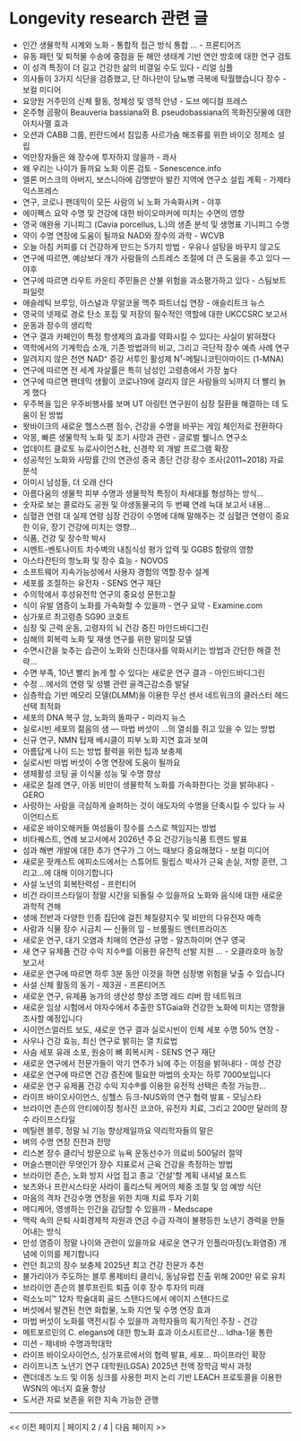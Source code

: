 # Longevity research 관련 글

- 인간 생물학적 시계와 노화 - 통합적 접근 방식 통합 ... - 프론티어즈
- 유동 패턴 및 퇴적물 수송에 중점을 둔 해안 생태계 기반 연안 방호에 대한 연구 검토
- 이 성격 특징이 더 길고 건강한 삶의 비결일 수도 있다 - 리얼 심플
- 의사들이 3가지 식단을 검증했고, 단 하나만이 당뇨병 극복에 탁월했습니다  장수 - 보컬 미디어
- 요양원 거주민의 신체 활동, 정체성 및 영적 안녕 - 도브 메디컬 프레스
- 온주형 곰팡이 Beauveria bassiana와 B. pseudobassiana의 목화진딧물에 대한 아치사멸 효과
- 오션과 CABB 그룹, 핀란드에서 침입종 사르가숨 해조류를 위한 바이오 정제소 설립
- 억만장자들은 왜 장수에 투자하지 않을까 - 콰사
- 왜 우리는 나이가 들까요 노화 이론 검토 - Senescence.info
- 엘론 머스크의 아버지, 보스니아에 감명받아 발칸 지역에 연구소 설립 계획 - 가제타 익스프레스
- 연구, 코로나 팬데믹이 모든 사람의 뇌 노화 가속화시켜 - 야후
- 에이펙스 요약 수명 및 건강에 대한 바이오마커에 미치는 수면의 영향
- 영국 애완용 기니피그 (Cavia porcellus, L.)의 생존 분석 및 생명표 기니피그 수명
- 약이 수명 연장에 도움이 될까요 NAD와 장수의 과학 - WCVB
- 오늘 아침 커피를 더 건강하게 만드는 5가지 방법 - 우유나 설탕을 바꾸지 않고도
- 연구에 따르면, 예상보다 개가 사람들의 스트레스 조절에 더 큰 도움을 주고 있다 — 야후
- 연구에 따르면 라우트 카운티 주민들은 산불 위험을 과소평가하고 있다 - 스팀보트 파일럿
- 애슬레틱 브루잉, 아스널과 무알코올 맥주 파트너십 연장 - 애슬리트크 뉴스
- 영국의 넷제로 경로 탄소 포집 및 저장의 필수적인 역할에 대한 UKCCSRC 보고서
- 운동과 장수의 생리학
- 연구 결과 카페인이 특정 항생제의 효과를 약화시킬 수 있다는 사실이 밝혀졌다
- 역학에서의 기계학습 소개, 기존 방법과의 비교, 그리고 극단적 장수 예측 사례 연구
- 알려지지 않은 천연 NAD⁺ 증강 서투인 활성제 N¹-메틸니코틴아마이드 (1-MNA)
- 연구에 따르면 전 세계 자살률은 특히 남성인 고령층에서 가장 높다
- 연구에 따르면 팬데믹 생활이 코로나19에 걸리지 않은 사람들의 뇌까지 더 빨리 늙게 했다
- 우주복을 입은 우주비행사를 보며 UT 아링턴 연구원이 심장 질환을 해결하는 데 도움이 된 방법
- 왓바이크의 새로운 헬스스팬 점수, 건강을 수명을 바꾸는 게임 체인저로 전환하다
- 악몽, 빠른 생물학적 노화 및 조기 사망과 관련 - 글로벌 웰니스 연구소
- 업데이트 클로토 뉴로사이언스社, 신경학 외 개발 프로그램 확장
- 성공적인 노화와 사망률 간의 연관성 중국 종단 건강 장수 조사(2011~2018) 자료 분석
- 아미시 남성들, 더 오래 산다
- 아름다움의 생물학 피부 수명과 생물학적 특징이 차세대를 형성하는 방식…
- 숫자로 보는 콜로라도 공원 및 야생동물국의 두 번째 연례 늑대 보고서 내용…
- 심혈관 연령 대 실제 연령 심장 건강이 수명에 대해 말해주는 것 심혈관 연령이 중요한 이유, 장기 건강에 미치는 영향…
- 식품, 건강 및 장수학 박사
- 시멘트-벤토나이트 차수벽의 내침식성 평가 압력 및 GGBS 함량의 영향
- 아스타잔틴의 항노화 및 장수 효능 - NOVOS
- 소프트웨어 지속가능성에서 사용자 경험의 역할 장수 설계
- 세포를 조절하는 유전자 - SENS 연구 재단
- 수의학에서 후성유전학 연구의 중요성 문헌고찰
- 식이 유발 염증이 노화를 가속화할 수 있을까 - 연구 요약 - Examine.com
- 싱가포르 최고령층 SG90 코호트
- 심장 및 근력 운동, 고령자의 뇌 건강 증진  마인드바디그린
- 심해의 회복력 노화 및 재생 연구를 위한 말미잘 모델
- 수면시간을 늦추는 습관이 노화와 신진대사를 악화시키는 방법과 간단한 해결 전략…
- 수면 부족, 10년 빨리 늙게 할 수 있다는 새로운 연구 결과 - 마인드바디그린
- 수정 ...에서의 연령 및 성별 관련 골격근감소증 발달
- 심층학습 기반 메모리 모델(DLMM)을 이용한 무선 센서 네트워크의 클러스터 헤드 선택 최적화
- 세포의 DNA 복구 암, 노화의 돌파구 - 미라지 뉴스
- 실로시빈 세포의 젊음의 샘 — 마법 버섯이 …의 열쇠를 쥐고 있을 수 있는 방법
- 신규 연구, NMN 탑재 베시클이 피부 노화 지연 효과 보여
- 아름답게 나이 드는 방법 활력을 위한 팁과 보충제
- 실로시빈 마법 버섯이 수명 연장에 도움이 될까요
- 생체활성 코팅 골 이식물 성능 및 수명 향상
- 새로운 칠레 연구, 아동 비만이 생물학적 노화를 가속화한다는 것을 밝혀내다 - GERO
- 사랑하는 사람을 극심하게 슬퍼하는 것이 애도자의 수명을 단축시킬 수 있다  뉴 사이언티스트
- 새로운 바이오해커들 여성들이 장수를 스스로 책임지는 방법
- 비타퀘스트, 연례 보고서에서 2026년 주요 건강기능식품 트렌드 발표
- 섬과 해변 개발에 대한 추가 연구가 그 어느 때보다 중요해졌다 - 보컬 미디어
- 새로운 팟캐스트 에피소드에서는 스튜어트 필립스 박사가 근육 손실, 저항 훈련, 그리고…에 대해 이야기합니다
- 사설 노년의 회복탄력성 - 프런티어
- 비건 라이프스타일이 정말 시간을 되돌릴 수 있을까요 노화와 음식에 대한 새로운 과학적 견해
- 생애 전반과 다양한 인종 집단에 걸친 체질량지수 및 비만의 다유전자 예측
- 사람과 식물 장수 시금치 — 신들의 잎 - 브룸필드 엔터프라이즈
- 새로운 연구, 대기 오염과 치매의 연관성 규명 - 알츠하이머 연구 영국
- 새 연구 유제품 건강 수익 지수®를 이용한 유전적 선발 지원 ... - 오클라호마 농장 보고서
- 새로운 연구에 따르면 하루 3분 동안 이것을 하면 심장병 위험을 낮출 수 있습니다
- 사설 신체 활동의 동기 - 제3권 - 프론티어즈
- 새로운 연구, 유제품 농가의 생산성 향상 조명  레드 리버 팜 네트워크
- 새로운 임상 시험에서 야자수에서 추출한 STGaia와 건강한 노화에 미치는 영향을 조사할 예정입니다
- 사이언스얼러트 보도, 새로운 연구 결과 실로시빈이 인체 세포 수명 50% 연장 -
- 사우나 건강 효능, 최신 연구로 밝히는 열 치료법
- 사슴 세포 유래 소포, 원숭이 뼈 회복시켜 - SENS 연구 재단
- 새로운 연구에서 전문가들이 악기 연주가 뇌에 주는 이점을 밝혀내다 - 여성 건강
- 새로운 연구에 따르면 건강 증진에 필요한 마법의 숫자는 하루 7000보입니다
- 새로운 연구 유제품 건강 수익 지수®를 이용한 유전적 선택은 측정 가능한…
- 라이프 바이오사이언스, 싱헬스 듀크-NUS와의 연구 협력 발표 - 모닝스타
- 브라이언 존슨의 안티에이징 청사진 코코아, 유전자 치료, 그리고 200만 달러의 장수 라이프스타일
- 메틸렌 블루, 정말 뇌 기능 향상제일까요 약리학자들의 말은
- 벼의 수명 연장 진전과 전망
- 리스본 장수 클리닉 방문으로 뉴욕 운동선수가 의료비 500달러 절약
- 머슬스팬이란 무엇인가 장수 지표로서 근육 건강을 측정하는 방법
- 브라이언 존슨, 노화 방지 사업 접고 종교 '건설'할 계획  내셔널 포스트
- 보츠와나 프란시스타운 사라이 홀리스틱 케어의 체중 조절 및 암 예방 식단
- 마음의 격차 건강수명 연장을 위한 치매 치료 투자 기회
- 메디케어, 영생하는 인간을 감당할 수 있을까 - Medscape
- 맥락 속의 은퇴 사회경제적 자원과 연금 수급 자격이 불평등한 노년기 경력을 만들어내는 방식
- 만성 염증이 정말 나이와 관련이 있을까요 새로운 연구가 인플라마징(노화염증) 개념에 이의를 제기합니다
- 런던 최고의 장수 보충제 2025년 최고 건강 전문가 추천
- 불가리아가 주도하는 블루 롱제비티 클리닉, 동남유럽 진출 위해 200만 유로 유치
- 브라이언 존슨의 블루프린트 퇴출 이후 장수 투자의 미래
- 럭소노미™ 12차 학술대회 골드 스탠다드에서 에이지 스탠다드로
- 버섯에서 발견된 천연 화합물, 노화 지연 및 수명 연장 효과
- 마법 버섯이 노화를 역전시킬 수 있을까 과학자들의 획기적인 주장 - 건강
- 메트포르민의 C. elegans에 대한 항노화 효과 이소시트르산... Idha-1을 통한
- 미션 - 제네바 수명과학대학
- 라이프 바이오사이언스, 싱가포르에서의 협력 발표, 세포… 파이프라인 확장
- 라이프니츠 노년기 연구 대학원(LGSA) 2025년 전액 장학금 박사 과정
- 랜더데즈 노드 및 이동 싱크를 사용한 퍼지 논리 기반 LEACH 프로토콜을 이용한 WSN의 에너지 효율 향상
- 도서관 자료 보존을 위한 지속 가능한 관행

---
<< 이전 페이지  |  페이지 2 / 4  |  다음 페이지 >>